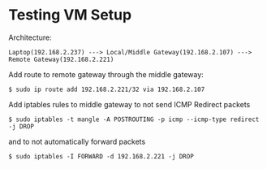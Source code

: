 # Testing VM Setup
Architecture:
```
Laptop(192.168.2.237) ---> Local/Middle Gateway(192.168.2.107) ---> Remote Gateway(192.168.2.221)
```

Add route to remote gateway through the middle gateway:
```
$ sudo ip route add 192.168.2.221/32 via 192.168.2.107
```

Add iptables rules to middle gateway to not send ICMP Redirect packets
```
$ sudo iptables -t mangle -A POSTROUTING -p icmp --icmp-type redirect -j DROP
```

and to not automatically forward packets
```
$ sudo iptables -I FORWARD -d 192.168.2.221 -j DROP
```